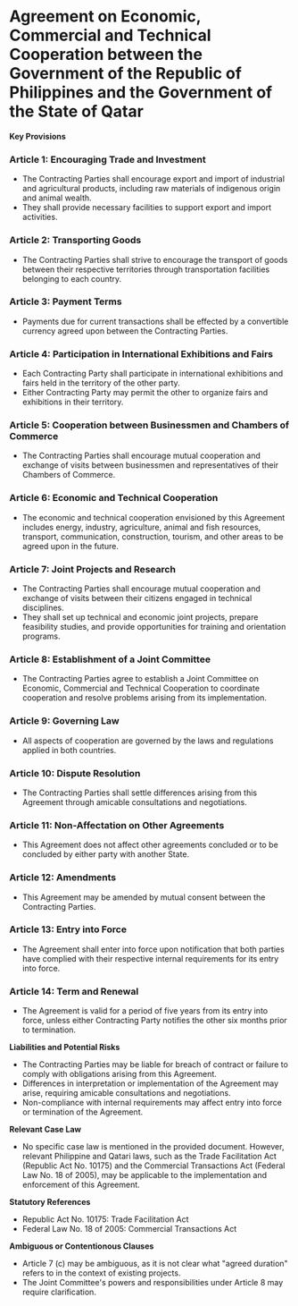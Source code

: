 **Agreement on Economic, Commercial and Technical Cooperation between the Government of the Republic of Philippines and the Government of the State of Qatar**
=====================================

**Key Provisions**

### Article 1: Encouraging Trade and Investment

* The Contracting Parties shall encourage export and import of industrial and agricultural products, including raw materials of indigenous origin and animal wealth.
* They shall provide necessary facilities to support export and import activities.

### Article 2: Transporting Goods

* The Contracting Parties shall strive to encourage the transport of goods between their respective territories through transportation facilities belonging to each country.

### Article 3: Payment Terms

* Payments due for current transactions shall be effected by a convertible currency agreed upon between the Contracting Parties.

### Article 4: Participation in International Exhibitions and Fairs

* Each Contracting Party shall participate in international exhibitions and fairs held in the territory of the other party.
* Either Contracting Party may permit the other to organize fairs and exhibitions in their territory.

### Article 5: Cooperation between Businessmen and Chambers of Commerce

* The Contracting Parties shall encourage mutual cooperation and exchange of visits between businessmen and representatives of their Chambers of Commerce.

### Article 6: Economic and Technical Cooperation

* The economic and technical cooperation envisioned by this Agreement includes energy, industry, agriculture, animal and fish resources, transport, communication, construction, tourism, and other areas to be agreed upon in the future.

### Article 7: Joint Projects and Research

* The Contracting Parties shall encourage mutual cooperation and exchange of visits between their citizens engaged in technical disciplines.
* They shall set up technical and economic joint projects, prepare feasibility studies, and provide opportunities for training and orientation programs.

### Article 8: Establishment of a Joint Committee

* The Contracting Parties agree to establish a Joint Committee on Economic, Commercial and Technical Cooperation to coordinate cooperation and resolve problems arising from its implementation.

### Article 9: Governing Law

* All aspects of cooperation are governed by the laws and regulations applied in both countries.

### Article 10: Dispute Resolution

* The Contracting Parties shall settle differences arising from this Agreement through amicable consultations and negotiations.

### Article 11: Non-Affectation on Other Agreements

* This Agreement does not affect other agreements concluded or to be concluded by either party with another State.

### Article 12: Amendments

* This Agreement may be amended by mutual consent between the Contracting Parties.

### Article 13: Entry into Force

* The Agreement shall enter into force upon notification that both parties have complied with their respective internal requirements for its entry into force.

### Article 14: Term and Renewal

* The Agreement is valid for a period of five years from its entry into force, unless either Contracting Party notifies the other six months prior to termination.

**Liabilities and Potential Risks**

* The Contracting Parties may be liable for breach of contract or failure to comply with obligations arising from this Agreement.
* Differences in interpretation or implementation of the Agreement may arise, requiring amicable consultations and negotiations.
* Non-compliance with internal requirements may affect entry into force or termination of the Agreement.

**Relevant Case Law**

* No specific case law is mentioned in the provided document. However, relevant Philippine and Qatari laws, such as the Trade Facilitation Act (Republic Act No. 10175) and the Commercial Transactions Act (Federal Law No. 18 of 2005), may be applicable to the implementation and enforcement of this Agreement.

**Statutory References**

* Republic Act No. 10175: Trade Facilitation Act
* Federal Law No. 18 of 2005: Commercial Transactions Act

**Ambiguous or Contentionous Clauses**

* Article 7 (c) may be ambiguous, as it is not clear what "agreed duration" refers to in the context of existing projects.
* The Joint Committee's powers and responsibilities under Article 8 may require clarification.